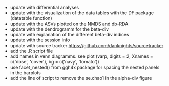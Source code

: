 - update with differential analyses
- update with the visualization of the data tables with the DF package (datatable function)
- update with the ASVs plotted on the NMDS and db-RDA
- update with the dendrogramm for the beta-div
- update with explanation of the different beta-div indices
- update with the session info
- update with source tracker https://github.com/danknights/sourcetracker
- add the .R script file 
- add names in venn diagramms. see plot (varp, digits = 2, Xnames = c('dose', 'cover'), bg = c('navy', 'tomato'))
- use facet_nested()  from ggh4x package for spacing the nested panels in the barplots 
- add the line of script to remove the se.chao1 in the alpha-div figure
